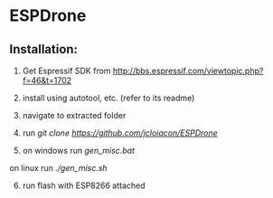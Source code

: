 # ESPDrone

## Installation: 

1. Get Espressif SDK from http://bbs.espressif.com/viewtopic.php?f=46&t=1702

2. install using autotool, etc. (refer to its readme)
3. navigate to extracted folder
4. run *git clone https://github.com/jcloiacon/ESPDrone*

5. on windows
run *gen_misc.bat*

on linux 
run *./gen_misc.sh*

6. run flash with ESP8266 attached
